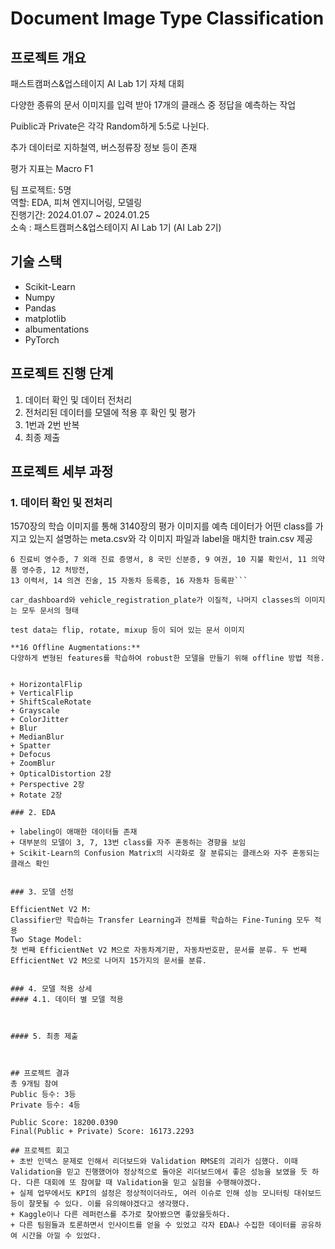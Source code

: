 # Document Image Type Classification  
## 프로젝트 개요
패스트캠퍼스&업스테이지 AI Lab 1기 자체 대회  

다양한 종류의 문서 이미지를 입력 받아 17개의 클래스 중 정답을 예측하는 작업  

Puiblic과 Private은 각각 Random하게 5:5로 나뉜다.

추가 데이터로 지하철역, 버스정류장 정보 등이 존재  

평가 지표는 Macro F1  

팀 프로젝트: 5명   
역할: EDA, 피쳐 엔지니어링, 모델링  
진행기간: 2024.01.07 ~ 2024.01.25  
소속 : 패스트캠퍼스&업스테이지 AI Lab 1기 (AI Lab 2기)  


## 기술 스택
+ Scikit-Learn
+ Numpy
+ Pandas
+ matplotlib
+ albumentations
+ PyTorch

## 프로젝트 진행 단계  
1. 데이터 확인 및 데이터 전처리    
2. 전처리된 데이터를 모델에 적용 후 확인 및 평가    
3. 1번과 2번 반복  
4. 최종 제출  


## 프로젝트 세부 과정  
### 1. 데이터 확인 및 전처리  
1570장의 학습 이미지를 통해 3140장의 평가 이미지를 예측
데이터가 어떤 class를 가지고 있는지 설명하는 meta.csv와 각 이미지 파일과 label을 매치한 train.csv 제공  

```0 계좌번호, 1 임신 의료비 지급 신청서, 2 자동차 계기판, 3 입·퇴원 확인서, 4 진단서, 5 운전면허증,
6 진료비 영수증, 7 외래 진료 증명서, 8 국민 신분증, 9 여권, 10 지불 확인서, 11 의약품 영수증, 12 처방전,
13 이력서, 14 의견 진술, 15 자동차 등록증, 16 자동차 등록판```

car_dashboard와 vehicle_registration_plate가 이질적, 나머지 classes의 이미지는 모두 문서의 형태

test data는 flip, rotate, mixup 등이 되어 있는 문서 이미지

**16 Offline Augmentations:**  
다양하게 변형된 features를 학습하여 robust한 모델을 만들기 위해 offline 방법 적용.


+ HorizontalFlip
+ VerticalFlip
+ ShiftScaleRotate
+ Grayscale
+ ColorJitter
+ Blur
+ MedianBlur
+ Spatter
+ Defocus
+ ZoomBlur
+ OpticalDistortion 2장
+ Perspective 2장
+ Rotate 2장

### 2. EDA

+ labeling이 애매한 데이터들 존재
+ 대부분의 모델이 3, 7, 13번 class를 자주 혼동하는 경향을 보임
+ Scikit-Learn의 Confusion Matrix의 시각화로 잘 분류되는 클래스와 자주 혼동되는 클래스 확인


### 3. 모델 선정  

EfficientNet V2 M:
Classifier만 학습하는 Transfer Learning과 전체를 학습하는 Fine-Tuning 모두 적용
Two Stage Model:
첫 번째 EfficientNet V2 M으로 자동차계기판, 자동차번호판, 문서를 분류. 두 번째 EfficientNet V2 M으로 나머지 15가지의 문서를 분류. 


### 4. 모델 적용 상세  
#### 4.1. 데이터 별 모델 적용  



#### 5. 최종 제출   
 


## 프로젝트 결과  
총 9개팀 참여  
Public 등수: 3등  
Private 등수: 4등  

Public Score: 18200.0390
Final(Public + Private) Score: 16173.2293

## 프로젝트 회고  
+ 초반 인덱스 문제로 인해서 리더보드와 Validation RMSE의 괴리가 심했다. 이때 Validation을 믿고 진행했어야 정상적으로 돌아온 리더보드에서 좋은 성능을 보였을 듯 하다. 다른 대회에 또 참여할 때 Validation을 믿고 실험을 수행해야겠다.
+ 실제 업무에서도 KPI의 설정은 정상적이더라도, 여러 이슈로 인해 성능 모니터링 대쉬보드 등이 잘못될 수 있다. 이를 유의해야겠다고 생각했다.
+ Kaggle이나 다른 레퍼런스를 추가로 찾아봤으면 좋았을듯하다.
+ 다른 팀원들과 토론하면서 인사이트를 얻을 수 있었고 각자 EDA나 수집한 데이터를 공유하여 시간을 아낄 수 있었다.
